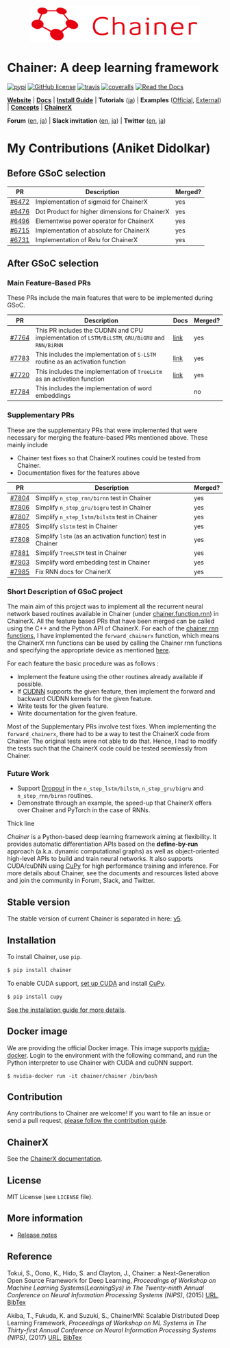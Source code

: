 <div align="center"><img src="https://raw.githubusercontent.com/chainer/chainer/master/docs/image/chainer_red_h.png" width="400"/></div>

# Chainer: A deep learning framework
[![pypi](https://img.shields.io/pypi/v/chainer.svg)](https://pypi.python.org/pypi/chainer)
[![GitHub license](https://img.shields.io/github/license/chainer/chainer.svg)](https://github.com/chainer/chainer)
[![travis](https://img.shields.io/travis/chainer/chainer/master.svg)](https://travis-ci.org/chainer/chainer)
[![coveralls](https://img.shields.io/coveralls/chainer/chainer.svg)](https://coveralls.io/github/chainer/chainer)
[![Read the Docs](https://readthedocs.org/projects/chainer/badge/?version=stable)](https://docs.chainer.org/en/stable/?badge=stable)

[**Website**](https://chainer.org/)
| [**Docs**](https://docs.chainer.org/en/stable/)
| [**Install Guide**](https://docs.chainer.org/en/stable/install.html)
| **Tutorials** ([ja](https://tutorials.chainer.org/ja/))
| **Examples** ([Official](https://github.com/chainer/chainer/tree/master/examples), [External](https://github.com/chainer-community/awesome-chainer))
| [**Concepts**](https://docs.chainer.org/en/stable/guides/)
| [**ChainerX**](#chainerx)

**Forum** ([en](https://groups.google.com/forum/#!forum/chainer), [ja](https://groups.google.com/forum/#!forum/chainer-jp))
| **Slack invitation** ([en](https://bit.ly/join-chainer-slack), [ja](https://bit.ly/join-chainer-jp-slack))
| **Twitter** ([en](https://twitter.com/ChainerOfficial), [ja](https://twitter.com/ChainerJP))

# My Contributions (Aniket Didolkar)

## Before GSoC selection

PR | Description | Merged? |
-- | ----------- | ------- |
[#6472](https://github.com/chainer/chainer/pull/6472) | Implementation of sigmoid for ChainerX | yes |
[#6476](https://github.com/chainer/chainer/pull/6476) | Dot Product for higher dimensions for ChainerX | yes |
[#6496](https://github.com/chainer/chainer/pull/6496) | Elementwise power operator for ChainerX | yes |
[#6715](https://github.com/chainer/chainer/pull/6715) | Implementation of absolute for ChainerX | yes |
[#6731](https://github.com/chainer/chainer/pull/6731) | Implementation of Relu for ChainerX | yes |

## After GSoC selection

### Main Feature-Based PRs
These PRs include the main features that were to be implemented during GSoC.

PR | Description | Docs | Merged? |
-- | ----------- | ---- | ------ |
[#7764](https://github.com/chainer/chainer/pull/7764) | This PR includes the CUDNN and CPU implementation of `LSTM/BiLSTM`, `GRU/BiGRU` and `RNN/BiRNN` | [link](https://docs.chainer.org/en/latest/chainerx/reference/routines.html#rnn) | yes |
[#7783](https://github.com/chainer/chainer/pull/7783) | This includes the implementation of `S-LSTM` routine as an activation function | [link](https://docs.chainer.org/en/latest/chainerx/reference/generated/chainerx.slstm.html#chainerx.slstm) | yes |
[#7720](https://github.com/chainer/chainer/pull/7720) | This includes the implementation of `TreeLstm` as an activation function |[link](https://docs.chainer.org/en/latest/chainerx/reference/generated/chainerx.tree_lstm.html#chainerx.tree_lstm)| yes | 
[#7784](https://github.com/chainer/chainer/pull/7784) | This includes the implementation of word embeddings | | no |

### Supplementary PRs
These are the supplementary PRs that were implemented that were necessary for merging the feature-based PRs mentioned above. These mainly include
* Chainer test fixes so that ChainerX routines could be tested from Chainer.
* Documentation fixes for the features above

PR | Description | Merged? |
-- | ----------- | ------ |
[#7804](https://github.com/chainer/chainer/pull/7804) | Simplify `n_step_rnn/birnn` test in Chainer | yes | 
[#7806](https://github.com/chainer/chainer/pull/7806) | Simplify `n_step_gru/bigru` test in Chainer | yes |
[#7807](https://github.com/chainer/chainer/pull/7807) | Simplify `n_step_lstm/bilstm` test in Chainer | yes |
[#7805](https://github.com/chainer/chainer/pull/7805) | Simplify `slstm` test in Chainer | yes |
[#7808](https://github.com/chainer/chainer/pull/7808) | Simplify `lstm` (as an activation function) test in Chainer | yes |
[#7881](https://github.com/chainer/chainer/pull/7881) | Simplify `TreeLSTM` test in Chainer | yes | 
[#7903](https://github.com/chainer/chainer/pull/7903) | Simplify word embedding test in Chainer | yes |
[#7985](https://github.com/chainer/chainer/pull/7985) | Fix RNN docs for ChainerX | yes | 

### Short Description of GSoC project
The main aim of this project was to implement all the recurrent neural network based routines available in Chainer (under [chainer.function.rnn](https://github.com/chainer/chainer/tree/master/chainer/functions/rnn)) in ChainerX. All the feature based PRs that have been merged can be called using the C++ and the Python API of ChainerX. For each of the [chainer rnn functions](https://github.com/chainer/chainer/tree/master/chainer/functions/rnn), I have implemented the `forward_chainerx` function, which means the ChainerX rnn functions can be used by calling the Chainer rnn functions and specifying the appropriate device as mentioned [here](https://docs.chainer.org/en/stable/chainerx/tutorial/index.html#run-your-chainer-code-with-chainerx).

For each feature the basic procedure was as follows : 
* Implement the feature using the other routines already available if possible.
* If [CUDNN](https://developer.nvidia.com/cudnn) supports the given feature, then implement the forward and backward CUDNN kernels for the given feature.
* Write tests for the given feature.
* Write documentation for the given feature.

Most of the Supplementary PRs involve test fixes. When implementing the `forward_chainerx`, there had to be a way to test the ChainerX code from Chainer. The original tests were not able to do that. Hence, I had to modify the tests such that the ChainerX code could be tested seemlessly from Chainer.

### Future Work
* Support [Dropout](https://medium.com/@amarbudhiraja/https-medium-com-amarbudhiraja-learning-less-to-learn-better-dropout-in-deep-machine-learning-74334da4bfc5) in the `n_step_lstm/bilstm`, `n_step_gru/bigru` and `n_step_rnn/birnn` routines.
* Demonstrate through an example, the speed-up that ChainerX offers over Chainer and PyTorch in the case of RNNs.

Thick line


*Chainer* is a Python-based deep learning framework aiming at flexibility.
It provides automatic differentiation APIs based on the **define-by-run** approach (a.k.a. dynamic computational graphs) as well as object-oriented high-level APIs to build and train neural networks.
It also supports CUDA/cuDNN using [CuPy](https://github.com/cupy/cupy) for high performance training and inference.
For more details about Chainer, see the documents and resources listed above and join the community in Forum, Slack, and Twitter.



  
  

## Stable version

The stable version of current Chainer is separated in here: [v5](https://github.com/chainer/chainer/tree/v5).

## Installation

To install Chainer, use `pip`.

```sh
$ pip install chainer
```

To enable CUDA support, [set up CUDA](https://docs.nvidia.com/cuda/index.html#installation-guides) and install [CuPy](https://github.com/cupy/cupy).

```sh
$ pip install cupy
```

[See the installation guide for more details](https://docs.chainer.org/en/stable/install.html).


## Docker image

We are providing the official Docker image.
This image supports [nvidia-docker](https://github.com/NVIDIA/nvidia-docker).
Login to the environment with the following command, and run the Python interpreter to use Chainer with CUDA and cuDNN support.

```
$ nvidia-docker run -it chainer/chainer /bin/bash
```


## Contribution

Any contributions to Chainer are welcome!
If you want to file an issue or send a pull request, [please follow the contribution guide](https://docs.chainer.org/en/stable/contribution.html).


## ChainerX

See the [ChainerX documentation](https://docs.chainer.org/en/stable/chainerx/index.html).


## License

MIT License (see `LICENSE` file).


## More information

- [Release notes](https://github.com/chainer/chainer/releases)


## Reference

Tokui, S., Oono, K., Hido, S. and Clayton, J.,
Chainer: a Next-Generation Open Source Framework for Deep Learning,
*Proceedings of Workshop on Machine Learning Systems(LearningSys) in
The Twenty-ninth Annual Conference on Neural Information Processing Systems (NIPS)*, (2015)
[URL](http://learningsys.org/papers/LearningSys_2015_paper_33.pdf), [BibTex](chainer_bibtex.txt)


Akiba, T., Fukuda, K. and Suzuki, S.,
ChainerMN: Scalable Distributed Deep Learning Framework,
*Proceedings of Workshop on ML Systems in
The Thirty-first Annual Conference on Neural Information Processing Systems (NIPS)*, (2017)
[URL](http://learningsys.org/nips17/assets/papers/paper_25.pdf), [BibTex](chainermn_bibtex.txt)
